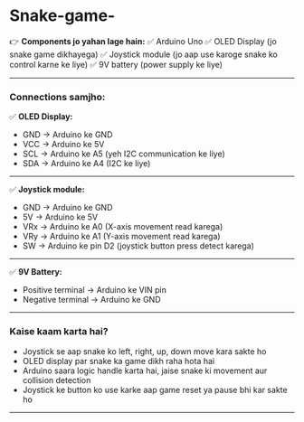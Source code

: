 # Snake-game-

👉 **Components jo yahan lage hain:**
✅ Arduino Uno
✅ OLED Display (jo snake game dikhayega)
✅ Joystick module (jo aap use karoge snake ko control karne ke liye)
✅ 9V battery (power supply ke liye)

---

### **Connections samjho:**

✅ **OLED Display:**

* GND → Arduino ke GND
* VCC → Arduino ke 5V
* SCL → Arduino ke A5 (yeh I2C communication ke liye)
* SDA → Arduino ke A4 (I2C ke liye)

---

✅ **Joystick module:**

* GND → Arduino ke GND
* 5V → Arduino ke 5V
* VRx → Arduino ke A0 (X-axis movement read karega)
* VRy → Arduino ke A1 (Y-axis movement read karega)
* SW → Arduino ke pin D2 (joystick button press detect karega)

---

✅ **9V Battery:**

* Positive terminal → Arduino ke VIN pin
* Negative terminal → Arduino ke GND

---

### **Kaise kaam karta hai?**

* Joystick se aap snake ko left, right, up, down move kara sakte ho
* OLED display par snake ka game dikh raha hota hai
* Arduino saara logic handle karta hai, jaise snake ki movement aur collision detection
* Joystick ke button ko use karke aap game reset ya pause bhi kar sakte ho

---
